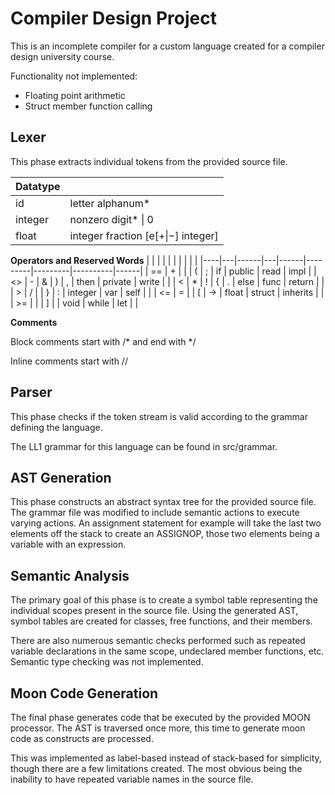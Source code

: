 # Compiler Design Project

This is an incomplete compiler for a custom language created for a compiler design university course.

Functionality not implemented:
- Floating point arithmetic
- Struct member function calling

## Lexer

This phase extracts individual tokens from the provided source file.

| **Datatype** |                                    |
|--------------|------------------------------------|
| id           | letter alphanum*                   |
| integer      | nonzero digit* \| 0                |
| float        | integer fraction [e[+\|−] integer] |


 **Operators and Reserved Words** 
|    |   |      |   |      |         |         |          |      |
|----|---|------|---|------|---------|---------|----------|------|
| == | + | \|   | ( | ;    | if      | public  | read     | impl |
| <> | - | &    | ) | ,    | then    | private | write    |      |
|  < | * | !    | { | .    | else    | func    | return   |      |
|  > | / |      | } | :    | integer | var     | self     |      |
| <= | = |      | [ | ->   | float   | struct  | inherits |      |
| >= |   |      | ] |      | void    | while   | let      |      |

**Comments**

Block comments start with /* and end with */

Inline comments start with //

## Parser

This phase checks if the token stream is valid according to the grammar defining the language.

The LL1 grammar for this language can be found in src/grammar.

## AST Generation

This phase constructs an abstract syntax tree for the provided source file. The grammar file was modified to include semantic actions to execute varying actions. An assignment statement for example will take the last two elements off the stack to create an ASSIGNOP, those two elements being a variable with an expression.

## Semantic Analysis

The primary goal of this phase is to create a symbol table representing the individual scopes present in the source file. Using the generated AST, symbol tables are created for classes, free functions, and their members. 

There are also numerous semantic checks performed such as repeated variable declarations in the same scope, undeclared member functions, etc. Semantic type checking was not implemented.

## Moon Code Generation

The final phase generates code that be executed by the provided MOON processor. The AST is traversed once more, this time to generate moon code as constructs are processed. 

This was implemented as label-based instead of stack-based for simplicity, though there are a few limitations created. The most obvious being the inability to have repeated variable names in the source file.
